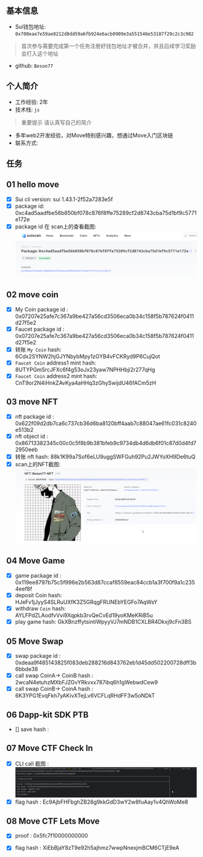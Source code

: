 ## 基本信息
- Sui钱包地址: `0x700eae7e59ae8212d8dd59a6fb924e6acb0909e3a551546e53187f29c2c3c982`
> 首次参与需要完成第一个任务注册好钱包地址才被合并，并且后续学习奖励会打入这个地址
- github: `Beson77`

## 个人简介
- 工作经验: 2年
- 技术栈: `js`
> 重要提示 请认真写自己的简介
- 多年web2开发经验，对Move特别感兴趣，想通过Move入门区块链
- 联系方式: 

## 任务

##   01 hello move  
- [x] Sui cli version: sui 1.43.1-2f52a7283e5f
- [x] package id: 0xc4ad5aadfbe56b850bf078c876f8ffe75289cf2d8743cba75d1bf9c5771e172e
- [x] package id 在 scan上的查看截图:![Scan截图](./images/task1.png)

##   02 move coin
- [x] My Coin package id : 0x07207e25afe7c367a9be427a56cd3506eca0b34c158f5b787624f0411d27f5e2
- [x] Faucet package id : 0x07207e25afe7c367a9be427a56cd3506eca0b34c158f5b787624f0411d27f5e2
- [x] 转账 `My Coin` hash: 6Cdx2SYNW2hjGJYNbybMpy1zGYB4vFCKRyd9P6CujQot
- [x] `Faucet Coin` address1 mint hash: 8UTYPGmSrcJFXc6f4g53oJx23yaw7NPHHbji2r277qHg
- [x] `Faucet Coin` address2 mint hash: CnT9or2N4iHnkZAvKya4aHHq3zGhySwijdU46fACm5zH

##   03 move NFT
- [x] nft package id : 0x622f09d2db7ca6c737cb36d6ba8120bff4aab7c88047ae61fc031c8240e513b2
- [x] nft object id : 0x86713382345c00c0c5f8b9b381bfeb9c9734db4d6db6f01c87d0d4fd72950eeb
- [x] 转账 nft  hash: 88k1K99a7Sof6eLU9uggSWFGuh92Pu2JWYoXH9De6tuQ
- [x] scan上的NFT截图:![Scan截图](./images/task3.png)

##   04 Move Game
- [x] game package id : 0x119ee8797b75c5f996e2b563d87ccaf8559eac84ccb1a3f700f9a1c2354eef8f
- [x] deposit Coin hash: HJeFv1jJyyS4SLRuUXfK3Z5GRqgFRUNEbYEGFo7AqWsY
- [x] withdraw `Coin` hash: AYLFPdZLAodfvVvi9Xqpkb3rvQeCvEd19yoKMeKRiB5u
- [x] play game hash: GkXBnzffytsintiWpyyVJ7mNDB1CXLBR4Dkxj9cFn3BS

##   05 Move Swap
- [x] swap package id : 0xdeaa9f485143825f083deb288216d843762eb1d45dd502200728dff3b6bbde38
- [x] call swap CoinA-> CoinB  hash : 2wcaN4etuhzMXbFJZGvYRkvxx787ibq6h1gWebwdCew9
- [x] call swap CoinB-> CoinA  hash : 6K3YPG1EvqFkh7yAKivXTejLv6VCFLqRHdFF3w5oNDkT

##   06 Dapp-kit SDK PTB
- [] save hash :

##   07 Move CTF Check In
- [x] CLI call 截图 : ![截图](./images/task7.png)
- [x] flag hash : Ec9AjbFHFbghZB28g9kkGdD3wY2w8fuAay1v4QhWoMe8

##   08 Move CTF Lets Move
- [x] proof : 0x5fc7f10000000000
- [x] flag hash : XiEbBjaY8zT9e92h5ajhmz7wwpNnexjmBCM6CTjE9eA

